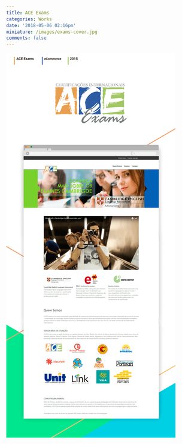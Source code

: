 ```yaml
---
title: ACE Exams
categories: Works
date: '2018-05-06 02:16pm'
miniature: /images/exams-cover.jpg
comments: false
---
```

![ACE Exams - eCommerce](/images/aceexams-case.jpg)
